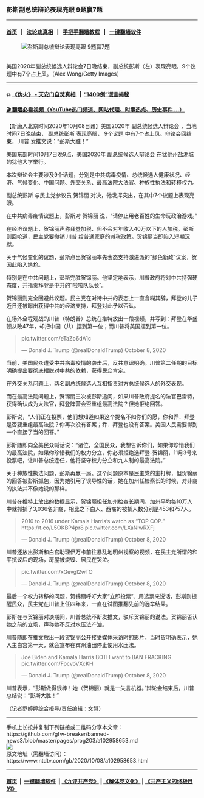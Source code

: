 ### 彭斯副总统辩论表现亮眼 9题赢7题
------------------------

#### [首页](https://github.com/gfw-breaker/banned-news3/blob/master/README.md) &nbsp;&nbsp;|&nbsp;&nbsp; [法轮功真相](https://github.com/begood0513/basic/blob/master/README.md)  &nbsp;&nbsp;|&nbsp;&nbsp; [手把手翻墙教程](https://github.com/gfw-breaker/guides/wiki)  &nbsp;&nbsp;|&nbsp;&nbsp; [一键翻墙软件](https://github.com/gfw-breaker/nogfw/blob/master/README.md)  



<div><div class="featured_image">
 <figure>
  <img alt="彭斯副总统辩论表现亮眼 9题赢7题" src="https://i.ntdtv.com/assets/uploads/2020/10/GettyImages-1279068632-800x450.jpg"/>
 </figure><br/>
 <span class="caption">
  美国2020年副总统候选人辩论会7日晚结束，副总统彭斯（左）表现亮眼，9个议题中有7个占上风。（Alex Wong/Getty Images）
 </span>
</div>
</div><hr/>

#### 💥 [《伪火》 - 天安门自焚真相 ](http://158.247.195.190:10000/videos/blog/weihuo.html)&nbsp; |&nbsp; [“1400例”谎言揭秘  ](http://158.247.195.190:10000/videos/blog/jiexi1400.html)

#### [ 🎬  翻墙必看视频（YouTube热门频道、网站代理、时事热点、历史事件 ...）](https://github.com/gfw-breaker/links/blob/master/banned.md)

<div><div class="post_content" itemprop="articleBody">
 <p>
  【新唐人北京时间2020年10月08日讯】美国2020年
  <ok href="https://www.ntdtv.com/gb/副总统候选人辩论会.htm">
   副总统候选人辩论会
  </ok>
  ，当地时间7日晚结束，
  <ok href="https://www.ntdtv.com/gb/副总统彭斯.htm">
   副总统彭斯
  </ok>
  表现亮眼，
  <ok href="https://www.ntdtv.com/gb/9个议题.htm">
   9个议题
  </ok>
  中有7个占上风。辩论会回结束，
  <ok href="https://www.ntdtv.com/gb/川普.htm">
   川普
  </ok>
  发推文说：“彭斯大胜！”
  <div class="video_fit_container">
  </div>
 </p>
 <p>
  美国东部时间10月7日晚9点，美国2020年
  <ok href="https://www.ntdtv.com/gb/副总统候选人辩论会.htm">
   副总统候选人辩论会
  </ok>
  在犹他州盐湖城的犹他大学举行。
 </p>
 <p>
  本次辩论会主要涉及9个话题，分别是中共病毒疫情、总统候选人健康状况、经济、气候变化、中国问题、外交关系、最高法院大法官、种族性执法和转移权力。
 </p>
 <p>
  <ok href="https://www.ntdtv.com/gb/副总统彭斯.htm">
   副总统彭斯
  </ok>
  与民主党参议员
  <ok href="https://www.ntdtv.com/gb/贺锦丽.htm">
   贺锦丽
  </ok>
  对决，他发挥突出，在其中7个议题上表现亮眼。
 </p>
 <p>
  在中共病毒疫情议题上，彭斯对
  <ok href="https://www.ntdtv.com/gb/贺锦丽.htm">
   贺锦丽
  </ok>
  说，“请停止用老百姓的生命玩政治游戏。”
 </p>
 <p>
  在经济议题上，贺锦丽声称拜登加税、但不会对年收入40万以下的人加税。彭斯则回呛道，民主党要撤销
  <ok href="https://www.ntdtv.com/gb/川普.htm">
   川普
  </ok>
  给普通家庭的减税政策。贺锦丽当即陷入短期沉默。
 </p>
 <p>
  关于气候变化的议题，彭斯点出贺锦丽率先表态支持激进派的“绿色新政”议案，贺因此陷入尴尬。
 </p>
 <p>
  特别是在中共问题上，彭斯完胜贺锦丽。他坚定地表示，川普政府将对中共持强硬态度，并指责拜登是中共的“啦啦队队长”。
 </p>
 <p>
  贺锦丽则完全回避此议题。民主党在对待中共的表态上一直含糊其辞，拜登的儿子近日还被曝出获得中共的经济支持，拜登对此予以否认。
 </p>
 <p>
  在场外全程观战的川普（特朗普）总统在推特放出一段视频，并写到：拜登在华盛顿从政47年，却把中国（共）摆到第一位；而川普将美国摆到第一位。
 </p>
 <blockquote class="twitter-tweet">
  <p dir="ltr" lang="und">
   <ok href="https://t.co/eTaZo6dA1c">
    pic.twitter.com/eTaZo6dA1c
   </ok>
  </p>
  <p>
   — Donald J. Trump (@realDonaldTrump)
   <ok href="https://twitter.com/realDonaldTrump/status/1314021239166578688?ref_src=twsrc%5Etfw">
    October 8, 2020
   </ok>
  </p>
 </blockquote>
 <p>
  <script async="" charset="utf-8" src="https://platform.twitter.com/widgets.js">
  </script>
 </p>
 <p>
 </p>
 <p>
  当前，美国民众遭受中共病毒疫情的袭击后，反共意识明确。川普第二任期的目标明确提出要彻底摆脱对中共的依赖，获得民众肯定。
 </p>
 <p>
  在外交关系问题上，两名副总统候选人互相指责对方总统候选人的外交表现。
 </p>
 <p>
  而在最高法院问题上，贺锦丽三次被彭斯追问，如果川普政府提名的法官巴雷特，获得确认成为大法官，拜登阵营会否重组最高法院？但她拒绝回答。
 </p>
 <p>
  彭斯说，“人们正在投票，他们想知道如果这个提名不如你们的愿，你和乔．拜登是否要重组最高法院？你再次没有答案；乔．拜登也没有答案。美国人民需要得到一个直接了当的回答。”
 </p>
 <p>
  彭斯随即向全美民众喊话说：“诸位，全国民众，我想告诉你们，如果你珍惜我们的最高法院，如果你珍惜我们的权力分立，你必须拒绝选拜登-贺锦丽，11月3号来投票吧，让川普总统连任，他将坚守权力分立和九人制的最高法院。”
 </p>
 <p>
  关于种族性执法问题，彭斯再赢一局。这个问题原本是民主党的主打牌，但贺锦丽的回答被彭斯抓包，因为她引用了误导性的话，她在加州任检察长的时候，对非裔的执法并不像她说的那样。
 </p>
 <p>
  川普在推特上放出的数据显示，贺锦丽担任加州检查长期间，加州平均每10万人中就抓捕了3,036名非裔，相比之下白人、西裔的被捕人数分别是453和757人。
 </p>
 <blockquote class="twitter-tweet">
  <p dir="ltr" lang="en">
   2010 to 2016 under Kamala Harris’s watch as “TOP COP.”
   <ok href="https://t.co/L5OKBP4pr8">
    https://t.co/L5OKBP4pr8
   </ok>
   <ok href="https://t.co/LXaNlwRXFj">
    pic.twitter.com/LXaNlwRXFj
   </ok>
  </p>
  <p>
   — Donald J. Trump (@realDonaldTrump)
   <ok href="https://twitter.com/realDonaldTrump/status/1314033009293656065?ref_src=twsrc%5Etfw">
    October 8, 2020
   </ok>
  </p>
 </blockquote>
 <p>
  <script async="" charset="utf-8" src="https://platform.twitter.com/widgets.js">
  </script>
 </p>
 <p>
 </p>
 <p>
  川普还放出彭斯和白宫助理伊万卡前往暴乱地明州视察的视频，在民主党所谓的和平抗议后的现场，房屋被烧毁、居民在哭泣。
 </p>
 <blockquote class="twitter-tweet">
  <p dir="ltr" lang="und">
   <ok href="https://t.co/xGevgI2wTO">
    pic.twitter.com/xGevgI2wTO
   </ok>
  </p>
  <p>
   — Donald J. Trump (@realDonaldTrump)
   <ok href="https://twitter.com/realDonaldTrump/status/1314027975185182721?ref_src=twsrc%5Etfw">
    October 8, 2020
   </ok>
  </p>
 </blockquote>
 <p>
  <script async="" charset="utf-8" src="https://platform.twitter.com/widgets.js">
  </script>
 </p>
 <p>
 </p>
 <p>
  最后一个权力转移的问题，贺锦丽呼吁大家“立即投票”、用选票来说话，彭斯则提醒民众，民主党在川普上任四年来，一直在试图推翻先前的选举结果。
 </p>
 <p>
  彭斯在与贺锦丽对决期间，川普总统不断发推文，驳斥贺锦丽的说法。贺锦丽否认她之前的立场，声称她不反对水压法产油。
 </p>
 <p>
  川普随即在推文放出一段贺锦丽公开接受媒体采访时的影片，当时贺明确表示，她入主白宫第一天，就会宣布在宾州油田停止使用水压法。
 </p>
 <blockquote class="twitter-tweet">
  <p dir="ltr" lang="en">
   Joe Biden and Kamala Harris BOTH want to BAN FRACKING.
   <ok href="https://t.co/FpcvoVXcKH">
    pic.twitter.com/FpcvoVXcKH
   </ok>
  </p>
  <p>
   — Donald J. Trump (@realDonaldTrump)
   <ok href="https://twitter.com/realDonaldTrump/status/1314017484262047745?ref_src=twsrc%5Etfw">
    October 8, 2020
   </ok>
  </p>
 </blockquote>
 <p>
  <script async="" charset="utf-8" src="https://platform.twitter.com/widgets.js">
  </script>
 </p>
 <p>
 </p>
 <p>
  川普表示，“彭斯做得很棒！她（贺锦丽）就是一失言机器。”辩论会结束后，川普总结说：“彭斯大胜！”
 </p>
 <p>
  （记者罗婷婷综合报导/责任编辑：文慧）
 </p>
 <div class="single_ad">
 </div>
</div>
</div>
<hr/>
手机上长按并复制下列链接或二维码分享本文章：<br/>
https://github.com/gfw-breaker/banned-news3/blob/master/pages/prog203/a102958653.md <br/>
<a href='https://github.com/gfw-breaker/banned-news3/blob/master/pages/prog203/a102958653.md'><img src='https://github.com/gfw-breaker/banned-news3/blob/master/pages/prog203/a102958653.md.png'/></a> <br/>
原文地址（需翻墙访问）：https://www.ntdtv.com/gb/2020/10/08/a102958653.html


------------------------
#### [首页](https://github.com/gfw-breaker/banned-news3/blob/master/README.md) &nbsp;|&nbsp; [一键翻墙软件](https://github.com/gfw-breaker/nogfw/blob/master/README.md) &nbsp;| [《九评共产党》](https://github.com/gfw-breaker/9ping.md/blob/master/README.md#九评之一评共产党是什么) | [《解体党文化》](https://github.com/gfw-breaker/jtdwh.md/blob/master/README.md) | [《共产主义的终极目的》](https://github.com/gfw-breaker/gczydzjmd.md/blob/master/README.md)


<img src='http://gfw-breaker.win/banned-news3/pages/prog203/a102958653.md' width='0px' height='0px'/>
